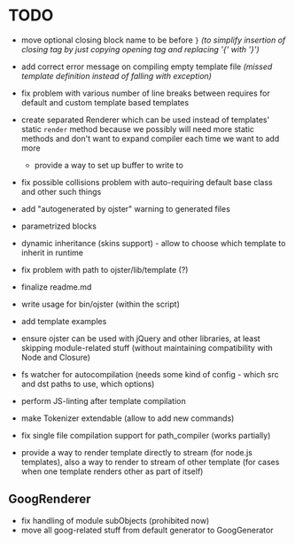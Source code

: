 # TODO

* move optional closing block name to be before `}` _(to simplify insertion of closing tag by just copying opening tag and replacing '{' with '}')_
* add correct error message on compiling empty template file _(missed template definition instead of falling with exception)_

* fix problem with various number of line breaks between requires for default and custom template based templates
* create separated Renderer which can be used instead of templates' static `render` method because we possibly will need more static methods and don't want to expand compiler each time we want to add more
    * provide a way to set up buffer to write to

* fix possible collisions problem with auto-requiring default base class and other such things


* add "autogenerated by ojster" warning to generated files
* parametrized blocks
* dynamic inheritance (skins support) - allow to choose which template to inherit in runtime

* fix problem with path to ojster/lib/template (?)

* finalize readme.md

* write usage for bin/ojster (within the script)
* add template examples

* ensure ojster can be used with jQuery and other libraries, at least skipping module-related stuff (without maintaining compatibility with Node and Closure)
* fs watcher for autocompilation (needs some kind of config - which src and dst paths to use, which options)
* perform JS-linting after template compilation

* make Tokenizer extendable (allow to add new commands)

* fix single file compilation support for path_compiler (works partially)

* provide a way to render template directly to stream (for node.js templates), also a way to render to stream of other template (for cases when one template renders other as part of itself)

## GoogRenderer

* fix handling of module subObjects (prohibited now)
* move all goog-related stuff from default generator to GoogGenerator

